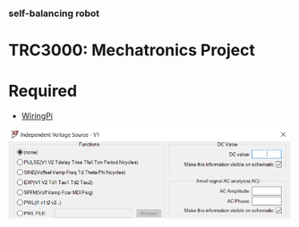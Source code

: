 ### self-balancing robot
# TRC3000: Mechatronics Project

# Required
- [WiringPi](http://wiringpi.com/)

![image info](https://github.com/evan-tan/3161-design-project/blob/master/resources/voltage_settings.PNG)